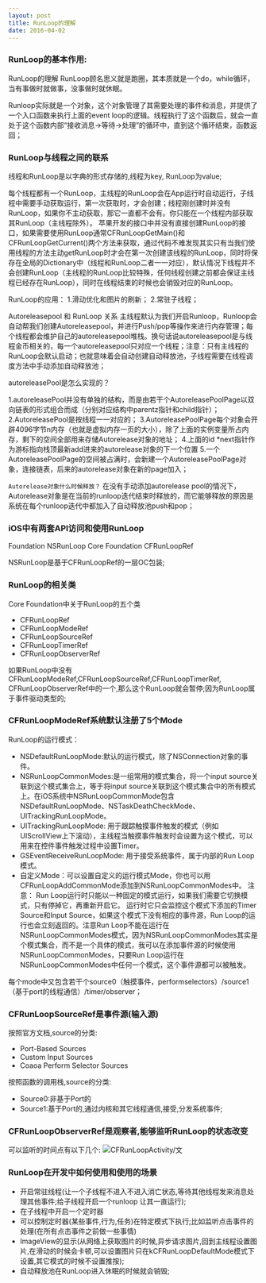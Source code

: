 ```yaml
---
layout: post
title: RunLoop的理解
date: 2016-04-02
---
```


### RunLoop的基本作用:
RunLoop的理解
RunLoop顾名思义就是跑圈，其本质就是一个do，while循环，当有事做时就做事，没事做时就休眠。

Runloop实际就是一个对象，这个对象管理了其需要处理的事件和消息，并提供了一个入口函数来执行上面的event loop的逻辑。线程执行了这个函数后，就会一直处于这个函数内部“接收消息->等待->处理”的循环中，直到这个循环结束，函数返回；

### RunLoop与线程之间的联系
线程和RunLoop是以字典的形式存储的,线程为key, RunLoop为value;

每个线程都有一个RunLoop，主线程的RunLoop会在App运行时自动运行，子线程中需要手动获取运行，第一次获取时，才会创建；线程刚创建时并没有RunLoop，如果你不主动获取，那它一直都不会有。你只能在一个线程内部获取其RunLoop（主线程除外）。
苹果开发的接口中并没有直接创建RunLoop的接口，如果需要使用RunLoop通常CFRunLoopGetMain()和CFRunLoopGetCurrent()两个方法来获取，通过代码不难发现其实只有当我们使用线程的方法主动getRunLoop时才会在第一次创建该线程的RunLoop，同时将保存在全局的Dictionary中（线程和RunLoop二者一一对应），默认情况下线程并不会创建RunLoop（主线程的RunLoop比较特殊，任何线程创建之前都会保证主线程已经存在RunLoop），同时在线程结束的时候也会销毁对应的RunLoop。

RunLoop的应用：
1.滑动优化和图片的刷新；
2.常驻子线程；

Autoreleasepool 和 RunLoop 关系
主线程默认为我们开启Runloop，Runloop会自动帮我们创建Autoreleasepool，并进行Push/pop等操作来进行内存管理；每个线程都会维护自己的autoreleasepool堆栈。换句话说autoreleasepool是与线程金币相关的，每一个autoreleasepool只对应一个线程；注意：只有主线程的RunLoop会默认启动；也就意味着会自动创建自动释放池，子线程需要在线程调度方法中手动添加自动释放池；

autoreleasePool是怎么实现的？

1.autoreleasePool并没有单独的结构，而是由若干个AutoreleasePoolPage以双向链表的形式组合而成（分别对应结构中parentz指针和child指针）；
2.AutoreleasePool是按线程一一对应的；
3.AutoreleasePoolPage每个对象会开辟4096字节n内存（也就是虚拟内存一页的大小），除了上面的实例变量所占内存，剩下的空间全部用来存储Autorelease对象的地址；
4.上面的id *next指针作为游标指向栈顶最新add进来的autorelease对象的下一个位置
5.一个AutoreleasePoolPage的空间被占满时，会新建一个AutoreleasePoolPage对象，连接链表，后来的autorelease对象在新的page加入；

`Autorelease对象什么时候释放？`
在没有手动添加autorelease pool的情况下，Autorelease对象是在当前的runloop迭代结束时释放的，而它能够释放的原因是系统在每个runloop迭代中都加入了自动释放池push和pop；

### iOS中有两套API访问和使用RunLoop
Foundation                     NSRunLoop
Core Foundation             CFRunLoopRef

NSRunLoop是基于CFRunLoopRef的一层OC包装;

### RunLoop的相关类
Core Foundation中关于RunLoop的五个类     

- CFRunLoopRef
- CFRunLoopModeRef
- CFRunLoopSourceRef
- CFRunLoopTimerRef
- CFRunLoopObserverRef

如果RunLoop中没有
CFRunLoopModeRef,CFRunLoopSourceRef,CFRunLoopTimerRef, CFRunLoopObserverRef中的一个,那么这个RunLoop就会暂停;因为RunLoop属于事件驱动类型的;

### CFRunLoopModeRef系统默认注册了5个Mode
RunLoop的运行模式：
* NSDefaultRunLoopMode:默认的运行模式，除了NSConnection对象的事件。
* NSRunLoopCommonModes:是一组常用的模式集合，将一个input source关联到这个模式集合上，等于将input source关联到这个模式集合中的所有模式上。在iOS系统中NSRunLoopCommonMode包含NSDefaultRunLoopMode、NSTaskDeathCheckMode、UITrackingRunLoopMode。
* UITrackingRunLoopMode: 用于跟踪触摸事件触发的模式（例如UIScrollView上下滚动），主线程当触摸事件触发时会设置为这个模式，可以用来在控件事件触发过程中设置Timer。
* GSEventReceiveRunLoopMode: 用于接受系统事件，属于内部的Run Loop模式。
* 自定义Mode：可以设置自定义的运行模式Mode，你也可以用CFRunLoopAddCommonMode添加到NSRunLoopCommonModes中。
注意：
Run Loop运行时只能以一种固定的模式运行，如果我们需要它切换模式，只有停掉它，再重新开启它。
运行时它只会监控这个模式下添加的Timer Source和Input Source，如果这个模式下没有相应的事件源，Run Loop的运行也会立刻返回的。注意Run Loop不能在运行在NSRunLoopCommonModes模式，因为NSRunLoopCommonModes其实是个模式集合，而不是一个具体的模式，我可以在添加事件源的时候使用NSRunLoopCommonModes，只要Run Loop运行在NSRunLoopCommonModes中任何一个模式，这个事件源都可以被触发。

每个mode中又包含若干个source0（触摸事件，performselectors）/source1（基于port的线程通信）/timer/observer；

### CFRunLoopSourceRef是事件源(输入源)
按照官方文档,source的分类:
- Port-Based Sources
- Custom Input Sources
- Coaoa Perform Selector Sources

按照函数的调用栈,source的分类:
- Source0:非基于Port的
- Source1:基于Port的,通过内核和其它线程通信,接受,分发系统事件;

### CFRunLoopObserverRef是观察者,能够监听RunLoop的状态改变
可以监听的时间点有以下几个:
![CFRunLoopActivity/文](http://upload-images.jianshu.io/upload_images/1867963-7758ce3412af4cd0.png?imageMogr2/auto-orient/strip%7CimageView2/2/w/1240)

### RunLoop在开发中如何使用和使用的场景
- 开启常驻线程(让一个子线程不进入不进入消亡状态,等待其他线程发来消息处理其他事件;给子线程开启一个runloop 让其一直运行);
- 在子线程中开启一个定时器
- 可以控制定时器(某些事件,行为,任务)在特定模式下执行;比如监听点击事件的处理(在所有点击事件之前做一些事情)
- ImageView的显示(从网络上获取图片的时候,异步请求图片,回到主线程设置图片,在滑动的时候会卡顿,可以设置图片只在kCFRunLoopDefaultMode模式下设置,其它模式的时候不设置推按);
- 自动释放池在RunLoop进入休眠的时候就会销毁;

